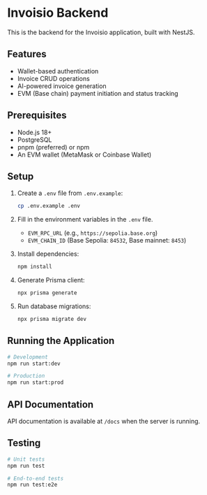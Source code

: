 # Invoisio Backend

This is the backend for the Invoisio application, built with NestJS.

## Features

- Wallet-based authentication
- Invoice CRUD operations
- AI-powered invoice generation
 - EVM (Base chain) payment initiation and status tracking

## Prerequisites

- Node.js 18+
- PostgreSQL
- pnpm (preferred) or npm
 - An EVM wallet (MetaMask or Coinbase Wallet)

## Setup

1. Create a `.env` file from `.env.example`:
   ```bash
   cp .env.example .env
   ```

2. Fill in the environment variables in the `.env` file.
   - `EVM_RPC_URL` (e.g., `https://sepolia.base.org`)
   - `EVM_CHAIN_ID` (Base Sepolia: `84532`, Base mainnet: `8453`)

3. Install dependencies:
   ```bash
   npm install
   ```

4. Generate Prisma client:
   ```bash
   npx prisma generate
   ```

5. Run database migrations:
   ```bash
   npx prisma migrate dev
   ```

## Running the Application

```bash
# Development
npm run start:dev

# Production
npm run start:prod
```

## API Documentation

API documentation is available at `/docs` when the server is running.

## Testing

```bash
# Unit tests
npm run test

# End-to-end tests
npm run test:e2e
```